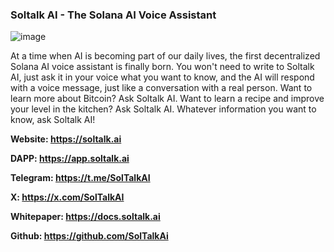 ### Soltalk AI - The Solana AI Voice Assistant

![image](https://github.com/soltalkai/SoltalkAI/assets/169450066/d529a0a4-5731-4f29-889b-06bcf93bc0b0)

At a time when AI is becoming part of our daily lives, the first decentralized Solana AI voice assistant is finally born. You won't need to write to Soltalk AI, just ask it in your voice what you want to know, and the AI will respond with a voice message, just like a conversation with a real person. Want to learn more about Bitcoin? Ask Soltalk AI. Want to learn a recipe and improve your level in the kitchen? Ask Soltalk AI. Whatever information you want to know, ask Soltalk AI!

**Website: https://soltalk.ai**

**DAPP: https://app.soltalk.ai**

**Telegram:  https://t.me/SolTalkAI**

**X: https://x.com/SolTalkAI**

**Whitepaper: https://docs.soltalk.ai**

**Github: https://github.com/SolTalkAi**
